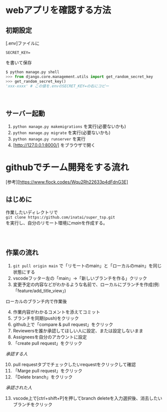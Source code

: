 # webアプリを確認する方法

## 初期設定
[.env]ファイルに  
```.env
SECRET_KEY=  
```
を書いて保存

```python
$ python manage.py shell
>>> from django.core.management.utils import get_random_secret_key
>>> get_random_secret_key()
'xxx-xxxx' # この値を.envのSECRET_KEY=の右にコピー
```
　　
## サーバー起動
1. `python manage.py makemigrations` を実行(必要ないかも)
2. `python manage.py migrate` を実行(必要ないかも)
2. `python manage.py runserver` を実行
4. [http://127.0.0.1:8000/] をブラウザで開く




# githubでチーム開発をする流れ  

[参考][https://www.flock.codes/Wqu2Rh22633p4dFdnG3E]

## はじめに 

作業したいディレクトリで  
`git clone https://github.com/inatai/super_tsp.git`  
を実行し、自分のリモート環境に*main*を作成する。  
　  
　  


## 作業の流れ

1. `git pull origin main`  で「リモートのmain」と「ローカルのmain」を同じ状態にする
2. vscodeフッター左の「main」→「新しいブランチを作る」クリック  
3. 変更予定の内容などがわかるような名前で、ローカルにブランチを作成(例:「feature/add_title_view」)  
  
 ローカルのブランチ内で作業後  
   
4. 作業内容がわかるコメントを添えてコミット  
5. ブランチを同期(push)をクリック  
6. github上で「compare & pull request」をクリック  
7. Reviewersを誰か承認してほしい人に設定、または設定しないまま  
8. Assigneesを自分のアカウントに設定  
9. 「create pull request」をクリック  
  
*承認する人*  

10. pull requestタブでチェックしたいrequestをクリックして確認  
11. 「Marge pull request」をクリック  
12. 「Delete branch」をクリック  

*承認された人*  

13. vscode上で[ctrl+shift+P]を押してbranch deleteを入力選択後、消去したいブランチをクリック  